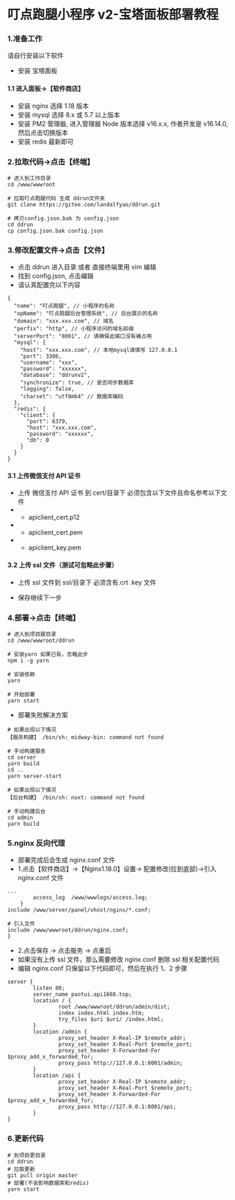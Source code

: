 # 叮点跑腿小程序 v2-宝塔面板部署教程

### 1.准备工作

请自行安装以下软件

- 安装 宝塔面板

#### 1.1 进入面板->【软件商店】

- 安装 nginx 选择 1.18 版本
- 安装 mysql 选择 8.x 或 5.7 以上版本
- 安装 PM2 管理器, 进入管理器 Node 版本选择 v16.x.x, 作者开发是 v16.14.0, 然后点击切换版本
- 安装 redis 最新即可

### 2.拉取代码->点击【终端】

```
# 进入到工作目录
cd /www/wwwroot

# 拉取叮点跑腿代码 生成 ddrun文件夹
git clone https://gitee.com/landalfyao/ddrun.git

# 拷贝config.json.bak 为 config.json
cd ddrun
cp config.json.bak config.json
```

### 3.修改配置文件->点击【文件】

- 点击 ddrun 进入目录 或者 直接终端里用 vim 编辑
- 找到 config.json, 点击编辑
- 请认真配置完以下内容

```
{
  "name": "叮点跑腿", // 小程序的名称
  "opName": "叮点跑腿后台管理系统", // 后台展示的名称
  "domain": "xxx.xxx.com", // 域名
  "perfix": "http", // 小程序访问的域名前缀
  "serverPort": "8001", // 请确保此端口没有被占用
  "mysql": {
    "host": "xxx.xxx.com", // 本地mysql请填写 127.0.0.1
    "port": 3306,
    "username": "xxx",
    "password": "xxxxxx",
    "database": "ddrunv2",
    "synchronize": true, // 是否同步数据库
    "logging": false,
    "charset": "utf8mb4" // 数据库编码
  },
  "redis": {
    "client": {
      "port": 6379,
      "host": "xxx.xxx.com",
      "password": "xxxxxx",
      "db": 0
    }
  }
}

```

#### 3.1 上传微信支付 API 证书

- 上传 微信支付 API 证书 到 cert/目录下 必须包含以下文件且命名参考以下文件
- - apiclient_cert.p12
- - apiclient_cert.pem
- - apiclient_key.pem

#### 3.2 上传 ssl 文件（测试可忽略此步骤）

- 上传 ssl 文件到 ssl/目录下 必须含有.crt .key 文件

- 保存继续下一步

### 4.部署->点击【终端】

```
# 进入到项目跟目录
cd /www/wwwroot/ddrun

# 安装yarn 如果已有，忽略此步
npm i -g yarn

# 安装依赖
yarn

# 开始部署
yarn start

```

- 部署失败解决方案

```
# 如果出现以下情况
【服务构建】 /bin/sh: midway-bin: command not found

# 手动构建服务
cd server
yarn build
cd ..
yarn server-start
```

```
# 如果出现以下情况
【后台构建】 /bin/sh: nuxt: command not found

# 手动构建后台
cd admin
yarn build
```

### 5.nginx 反向代理

- 部署完成后会生成 nginx.conf 文件
- 1.点击【软件商店】->【Nginx1.18.0】设置-> 配置修改(拉到底部)->引入 nginx.conf 文件

```
...
        access_log  /www/wwwlogs/access.log;
    }
include /www/server/panel/vhost/nginx/*.conf;

# 引入文件
include /www/wwwroot/ddrun/nginx.conf;
}
```

- 2.点击保存 -> 点击服务 -> 点重启
- 如果没有上传 ssl 文件，那么需要修改 nginx.conf 删除 ssl 相关配置代码
- 编辑 nginx.conf 只保留以下代码即可，然后在执行 1、2 步骤

```
server {
        listen 80;
        server_name paotui.api1688.top;
        location / {
                root /www/wwwroot/ddrun/admin/dist;
                index index.html index.htm;
                try_files $uri $uri/ /index.html;
        }
        location /admin {
                proxy_set_header X-Real-IP $remote_addr;
                proxy_set_header X-Real-Port $remote_port;
                proxy_set_header X-Forwarded-For $proxy_add_x_forwarded_for;
                proxy_pass http://127.0.0.1:8001/admin;
        }
        location /api {
                proxy_set_header X-Real-IP $remote_addr;
                proxy_set_header X-Real-Port $remote_port;
                proxy_set_header X-Forwarded-For $proxy_add_x_forwarded_for;
                proxy_pass http://127.0.0.1:8001/api;
        }
}
```

### 6.更新代码

```
# 到项目更目录
cd ddrun
# 拉取更新
git pull origin master
# 部署(不会影响数据库和redis)
yarn start
```
